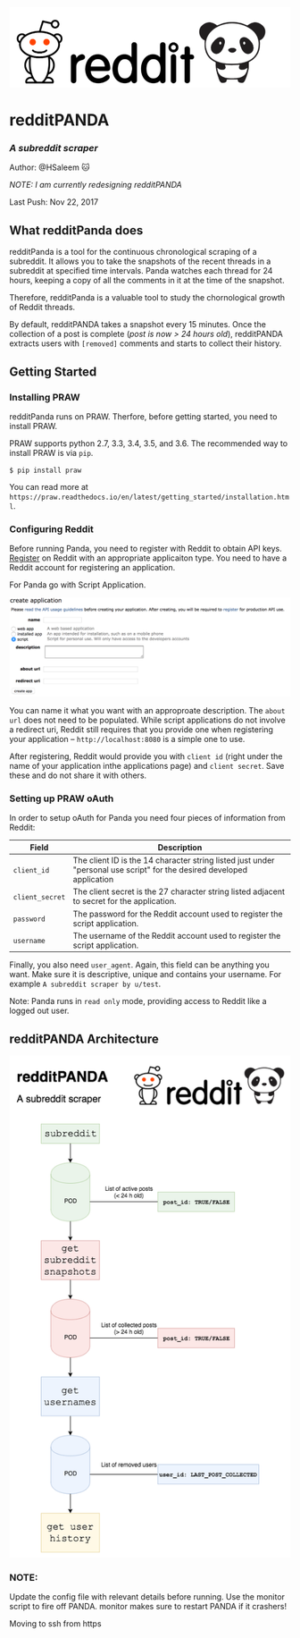 ![](logo/logo1.png)

# redditPANDA
### *A subreddit scraper*

Author: @HSaleem :cat:

*NOTE: I am currently redesigning redditPANDA*

Last Push: Nov 22, 2017

## What redditPanda does

redditPanda is a tool for the continuous chronological scraping of a subreddit. It allows you to take the snapshots of the recent threads in a subreddit at specified time intervals. Panda watches each thread for 24 hours, keeping a copy of all the comments in it at the time of the snapshot.  

Therefore, redditPanda is a valuable tool to study the chornological growth of Reddit threads.

By default, redditPANDA takes a snapshot every 15 minutes. Once the collection of a post is complete (*post is now > 24 hours old*), redditPANDA extracts users with `[removed]` comments and starts to collect their history. 

## Getting Started

### Installing PRAW
redditPanda runs on PRAW. Therfore, before getting started, you need to install PRAW.

PRAW supports python 2.7, 3.3, 3.4, 3.5, and 3.6. The recommended way to install PRAW is via `pip`.

```
$ pip install praw
```

You can read more at `https://praw.readthedocs.io/en/latest/getting_started/installation.html`.

### Configuring Reddit
Before running Panda, you need to register with Reddit to obtain API keys. [Register](https://www.reddit.com/prefs/apps/) on Reddit with an appropriate applicaiton type. You need to have a Reddit account for registering an application.

For Panda go with Script Application.

![](logo/praw.png)

You can name it what you want with an approproate description. The `about url` does not need to be populated.
While script applications do not involve a redirect uri, Reddit still requires that you provide one when registering your application – `http://localhost:8080` is a simple one to use. 

After registering, Reddit would provide you with `client id` (right under the name of your application inthe applications page) and `client secret`. Save these and do not share it with others.

### Setting up PRAW oAuth
In order to setup oAuth for Panda you need four pieces of information from Reddit:

Field | Description
--- | --- 
`client_id` | The client ID is the 14 character string listed just under "personal use script" for the desired developed application
`client_secret` | The client secret is the 27 character string listed adjacent to secret for the application.
`password` | The password for the Reddit account used to register the script application.
`username` | The username of the Reddit account used to register the script application.

Finally, you also need `user_agent`. Again, this field can be anything you want. Make sure it is descriptive, unique and contains your username. For example `A subreddit scraper by u/test`. 

Note: Panda runs in `read only` mode, providing access to Reddit like a logged out user.

## redditPANDA Architecture

![](logo/flow.png)

### NOTE: 
Update the config file with relevant details before running.
Use the monitor script to fire off PANDA. monitor makes sure to restart PANDA if it crashers!

Moving to ssh from https
 
